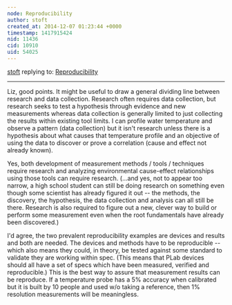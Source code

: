 ```yaml
---
node: Reproducibility
author: stoft
created_at: 2014-12-07 01:23:44 +0000
timestamp: 1417915424
nid: 11436
cid: 10910
uid: 54025
---
```




[stoft](../profile/stoft) replying to: [Reproducibility](../notes/cfastie/12-05-2014/reproducibility)

----
Liz, good points. It might be useful to draw a general dividing line between research and data collection. Research often requires data collection, but research seeks to test a hypothesis through evidence and new measurements whereas data collection is generally limited to just collecting the results within existing tool limits. I can profile water temperature and observe a pattern (data collection) but it isn't research unless there is a hypothesis about what causes that temperature profile and an objective of using the data to discover or prove a correlation (cause and effect not already known).

Yes, both development of measurement methods / tools / techniques require research and analyzing environmental cause-effect relationships using those tools can require research. (...and yes, not to appear too narrow, a high school student can still be doing research on something even though some scientist has already figured it out -- the methods, the discovery, the hypothesis, the data collection and analysis can all still be there. Research is also required to figure out a new, clever way to build or perform some measurement even when the root fundamentals have already been discovered.) 

I'd agree, the two prevalent reproducibility examples are devices and results and both are needed. The devices and methods have to be reproducible -- which also means they could, in theory, be tested against some standard to validate they are working within spec. (This means that PLab devices should all have a set of specs which have been measured, verified and reproducible.) This is the best way to assure that measurement results can be reproduce. If a temperature probe has a 5% accuracy when calibrated but it is built by 10 people and used w/o taking a reference, then 1% resolution measurements will be meaningless.
